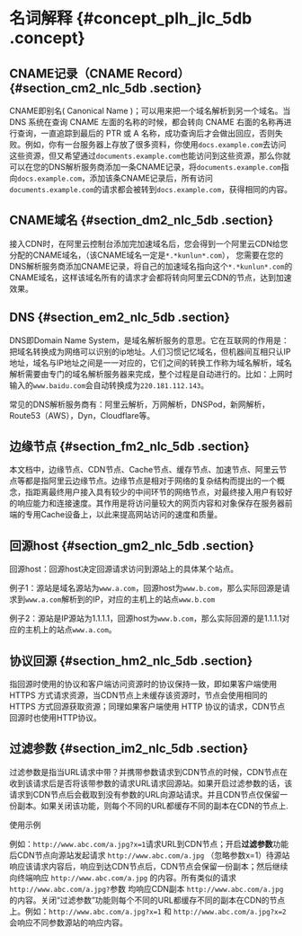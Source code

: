 # 名词解释 {#concept_plh_jlc_5db .concept}

## CNAME记录（CNAME Record） {#section_cm2_nlc_5db .section}

CNAME即别名\( Canonical Name \)；可以用来把一个域名解析到另一个域名。当 DNS 系统在查询 CNAME 左面的名称的时候，都会转向 CNAME 右面的名称再进行查询，一直追踪到最后的 PTR 或 A 名称，成功查询后才会做出回应，否则失败。例如，你有一台服务器上存放了很多资料，你使用`docs.example.com`去访问这些资源，但又希望通过`documents.example.com`也能访问到这些资源，那么你就可以在您的DNS解析服务商添加一条CNAME记录，将`documents.example.com`指向`docs.example.com`，添加该条CNAME记录后，所有访问`documents.example.com`的请求都会被转到`docs.example.com`，获得相同的内容。

## CNAME域名 {#section_dm2_nlc_5db .section}

接入CDN时，在阿里云控制台添加完加速域名后，您会得到一个阿里云CDN给您分配的CNAME域名，（该CNAME域名一定是`*.*kunlun*.com`）， 您需要在您的DNS解析服务商添加CNAME记录，将自己的加速域名指向这个`*.*kunlun*.com`的CNAME域名，这样该域名所有的请求才会都将转向阿里云CDN的节点，达到加速效果。

## DNS {#section_em2_nlc_5db .section}

DNS即Domain Name System，是域名解析服务的意思。它在互联网的作用是：把域名转换成为网络可以识别的ip地址。人们习惯记忆域名，但机器间互相只认IP地址，域名与IP地址之间是一一对应的，它们之间的转换工作称为域名解析，域名解析需要由专门的域名解析服务器来完成，整个过程是自动进行的。比如：上网时输入的`www.baidu.com`会自动转换成为`220.181.112.143`。

常见的DNS解析服务商有：阿里云解析，万网解析，DNSPod，新网解析，Route53（AWS），Dyn，Cloudflare等。

## 边缘节点 {#section_fm2_nlc_5db .section}

本文档中，边缘节点、CDN节点、Cache节点、缓存节点、加速节点、阿里云节点等都是指阿里云边缘节点。边缘节点是相对于网络的复杂结构而提出的一个概念，指距离最终用户接入具有较少的中间环节的网络节点，对最终接入用户有较好的响应能力和连接速度。其作用是将访问量较大的网页内容和对象保存在服务器前端的专用Cache设备上，以此来提高网站访问的速度和质量。

## 回源host {#section_gm2_nlc_5db .section}

回源host：回源host决定回源请求访问到源站上的具体某个站点。

例子1：源站是域名源站为`www.a.com`，回源host为`www.b.com`，那么实际回源是请求到`www.a.com`解析到的IP，对应的主机上的站点`www.b.com`

例子2：源站是IP源站为1.1.1.1，回源host为`www.b.com`，那么实际回源的是1.1.1.1对应的主机上的站点`www.a.com`。

## 协议回源 {#section_hm2_nlc_5db .section}

指回源时使用的协议和客户端访问资源时的协议保持一致，即如果客户端使用 HTTPS 方式请求资源，当CDN节点上未缓存该资源时，节点会使用相同的 HTTPS 方式回源获取资源；同理如果客户端使用 HTTP 协议的请求，CDN节点回源时也使用HTTP协议。

## 过滤参数 {#section_im2_nlc_5db .section}

过滤参数是指当URL请求中带？并携带参数请求到CDN节点的时候，CDN节点在收到该请求后是否将该带参数的请求URL请求回源站。如果开启过滤参数的话，该请求到CDN节点后会截取到没有参数的URL向源站请求。并且CDN节点仅保留一份副本。如果关闭该功能，则每个不同的URL都缓存不同的副本在CDN的节点上.

使用示例

例如：`http://www.abc.com/a.jpg?x=1`请求URL到CDN节点；开启**过滤参数**功能后CDN节点向源站发起请求 `http://www.abc.com/a.jpg` （忽略参数x=1）待源站响应该请求内容后，响应到达CDN节点后，CDN节点会保留一份副本；然后继续向终端响应 `http://www.abc.com/a.jpg` 的内容。所有类似的请求 `http://www.abc.com/a.jpg?`参数 均响应CDN副本 `http://www.abc.com/a.jpg` 的内容。关闭“过滤参数”功能则每个不同的URL都缓存不同的副本在CDN的节点上。例如：`http://www.abc.com/a.jpg?x=1` 和 `http://www.abc.com/a.jpg?x=2` 会响应不同参数源站的响应内容。

